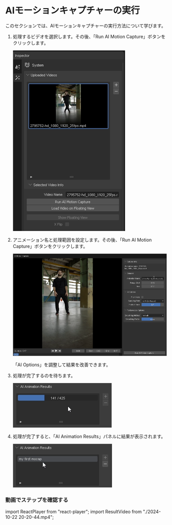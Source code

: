 # AIモーションキャプチャーの実行

このセクションでは、AIモーションキャプチャーの実行方法について学びます。

1. 処理するビデオを選択します。その後、「Run AI Motion Capture」ボタンをクリックします。

    ![select video](image.png)
    
2. アニメーション名と処理範囲を設定します。その後、「Run AI Motion Capture」ボタンをクリックします。

    ![ai motion capture panel](image-1.png)

    「AI Options」を調整して結果を改善できます。

3. 処理が完了するのを待ちます。

    ![processing](image-2.png)

4. 処理が完了すると、「AI Animation Results」パネルに結果が表示されます。

    ![result](image-3.png)

### 動画でステップを確認する

import ReactPlayer from "react-player";
import ResultVideo from "./2024-10-22 20-20-44.mp4";

<ReactPlayer
    url={ResultVideo}
    controls={true}
    width="100%"
    height="100%"/>
